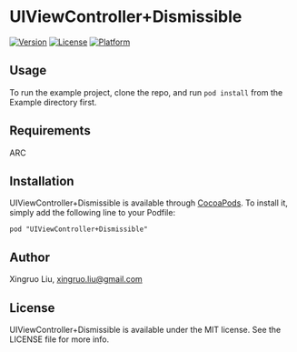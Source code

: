 # UIViewController+Dismissible

[![Version](https://img.shields.io/cocoapods/v/UIViewController+Dismissible.svg?style=flat)](http://cocoadocs.org/docsets/UIViewController+Dismissible)
[![License](https://img.shields.io/cocoapods/l/UIViewController+Dismissible.svg?style=flat)](http://cocoadocs.org/docsets/UIViewController+Dismissible)
[![Platform](https://img.shields.io/cocoapods/p/UIViewController+Dismissible.svg?style=flat)](http://cocoadocs.org/docsets/UIViewController+Dismissible)

## Usage

To run the example project, clone the repo, and run `pod install` from the Example directory first.

## Requirements

ARC

## Installation

UIViewController+Dismissible is available through [CocoaPods](http://cocoapods.org). To install
it, simply add the following line to your Podfile:

    pod "UIViewController+Dismissible"

## Author

Xingruo Liu, xingruo.liu@gmail.com

## License

UIViewController+Dismissible is available under the MIT license. See the LICENSE file for more info.

